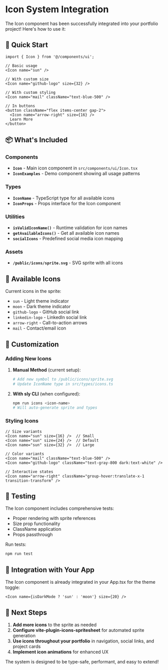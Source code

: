 # Icon System Integration

The Icon component has been successfully integrated into your portfolio project! Here's how to use it:

## 🎯 Quick Start

```tsx
import { Icon } from '@/components/ui';

// Basic usage
<Icon name="sun" />

// With custom size
<Icon name="github-logo" size={32} />

// With custom styling
<Icon name="mail" className="text-blue-500" />

// In buttons
<button className="flex items-center gap-2">
  <Icon name="arrow-right" size={16} />
  Learn More
</button>
```

## 📦 What's Included

### Components
- **`Icon`** - Main icon component in `src/components/ui/Icon.tsx`
- **`IconExamples`** - Demo component showing all usage patterns

### Types
- **`IconName`** - TypeScript type for all available icons
- **`IconProps`** - Props interface for the Icon component

### Utilities  
- **`isValidIconName()`** - Runtime validation for icon names
- **`getAvailableIcons()`** - Get all available icon names
- **`socialIcons`** - Predefined social media icon mapping

### Assets
- **`/public/icons/sprite.svg`** - SVG sprite with all icons

## 🔧 Available Icons

Current icons in the sprite:
- `sun` - Light theme indicator
- `moon` - Dark theme indicator  
- `github-logo` - GitHub social link
- `linkedin-logo` - LinkedIn social link
- `arrow-right` - Call-to-action arrows
- `mail` - Contact/email icon

## 🎨 Customization

### Adding New Icons

1. **Manual Method** (current setup):
   ```bash
   # Add new symbol to /public/icons/sprite.svg
   # Update IconName type in src/types/icons.ts
   ```

2. **With sly CLI** (when configured):
   ```bash
   npm run icons <icon-name>
   # Will auto-generate sprite and types
   ```

### Styling Icons
```tsx
// Size variants
<Icon name="sun" size={16} />  // Small
<Icon name="sun" size={24} />  // Default
<Icon name="sun" size={32} />  // Large

// Color variants
<Icon name="mail" className="text-blue-500" />
<Icon name="github-logo" className="text-gray-800 dark:text-white" />

// Interactive states
<Icon name="arrow-right" className="group-hover:translate-x-1 transition-transform" />
```

## 🧪 Testing

The Icon component includes comprehensive tests:
- Proper rendering with sprite references
- Size prop functionality
- ClassName application
- Props passthrough

Run tests:
```bash
npm run test
```

## 🚀 Integration with Your App

The Icon component is already integrated in your App.tsx for the theme toggle:

```tsx
<Icon name={isDarkMode ? 'sun' : 'moon'} size={20} />
```

## 📝 Next Steps

1. **Add more icons** to the sprite as needed
2. **Configure vite-plugin-icons-spritesheet** for automated sprite generation
3. **Use icons throughout your portfolio** in navigation, social links, and project cards
4. **Implement icon animations** for enhanced UX

The system is designed to be type-safe, performant, and easy to extend!